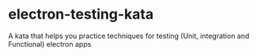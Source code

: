 # electron-testing-kata
A kata that helps you practice techniques for testing (Unit, integration and Functional) electron apps
